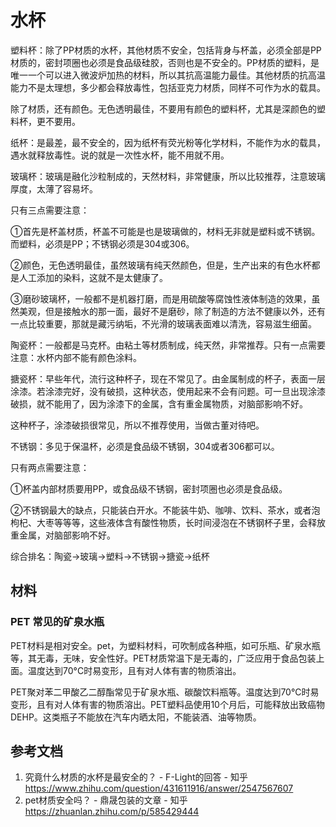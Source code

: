 # 水杯

塑料杯：除了PP材质的水杯，其他材质不安全，包括背身与杯盖，必须全部是PP材质的，密封项圈也必须是食品级硅胶，否则也是不安全的。PP材质的塑料，是唯一一个可以进入微波炉加热的材料，所以其抗高温能力最佳。其他材质的抗高温能力不是太理想，多少都会释放毒性，包括亚克力材质，同样不可作为水的载具。

除了材质，还有颜色。无色透明最佳，不要用有颜色的塑料杯，尤其是深颜色的塑料杯，更不要用。


纸杯：是最差，最不安全的，因为纸杯有荧光粉等化学材料，不能作为水的载具，遇水就释放毒性。说的就是一次性水杯，能不用就不用。


玻璃杯：玻璃是融化沙粒制成的，天然材料，非常健康，所以比较推荐，注意玻璃厚度，太薄了容易坏。

只有三点需要注意：

①首先是杯盖材质，杯盖不可能是也是玻璃做的，材料无非就是塑料或不锈钢。而塑料，必须是PP；不锈钢必须是304或306。

②颜色，无色透明最佳，虽然玻璃有纯天然颜色，但是，生产出来的有色水杯都是人工添加的染料，这就不是太健康了。

③磨砂玻璃杯，一般都不是机器打磨，而是用硫酸等腐蚀性液体制造的效果，虽然美观，但是接触水的那一面，最好不是磨砂，除了制造的方法不健康以外，还有一点比较重要，那就是藏污纳垢，不光滑的玻璃表面难以清洗，容易滋生细菌。


陶瓷杯：一般都是马克杯。由粘土等材质制成，纯天然，非常推荐。只有一点需要注意：水杯内部不能有颜色涂料。


搪瓷杯：早些年代，流行这种杯子，现在不常见了。由金属制成的杯子，表面一层涂漆。若涂漆完好，没有破损，这种状态，使用起来不会有问题。可一旦出现涂漆破损，就不能用了，因为涂漆下的金属，含有重金属物质，对脑部影响不好。

这种杯子，涂漆破损很常见，所以不推荐使用，当做古董对待吧。


不锈钢：多见于保温杯，必须是食品级不锈钢，304或者306都可以。

只有两点需要注意：

①杯盖内部材质要用PP，或食品级不锈钢，密封项圈也必须是食品级。

②不锈钢最大的缺点，只能装白开水。不能装牛奶、咖啡、饮料、茶水，或者泡枸杞、大枣等等等，这些液体含有酸性物质，长时间浸泡在不锈钢杯子里，会释放重金属，对脑部影响不好。


综合排名：陶瓷→玻璃→塑料→不锈钢→搪瓷→纸杯

## 材料

### PET 常见的矿泉水瓶

PET材料是相对安全。pet，为塑料材料，可吹制成各种瓶，如可乐瓶、矿泉水瓶等，其无毒，无味，安全性好。PET材质常温下是无毒的，广泛应用于食品包装上面。温度达到70°C时易变形，且有对人体有害的物质溶出。

PET聚对苯二甲酸乙二醇酯常见于矿泉水瓶、碳酸饮料瓶等。温度达到70°C时易变形，且有对人体有害的物质溶出。PET塑料品使用10个月后，可能释放出致癌物DEHP。这类瓶子不能放在汽车内晒太阳，不能装酒、油等物质。


## 参考文档
1. 究竟什么材质的水杯是最安全的？ - F-Light的回答 - 知乎 https://www.zhihu.com/question/431611916/answer/2547567607
2. pet材质安全吗？ - 鼎晟包装的文章 - 知乎 https://zhuanlan.zhihu.com/p/585429444
